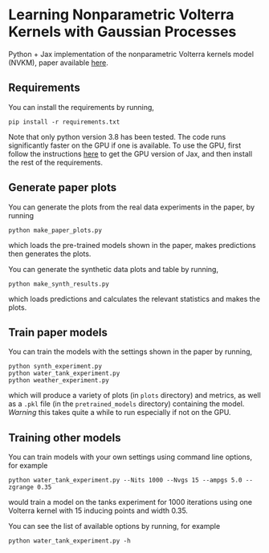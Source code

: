 # Learning Nonparametric Volterra Kernels with Gaussian Processes

Python + Jax implementation of the nonparametric Volterra kernels model (NVKM), paper available [here](https://arxiv.org/pdf/2106.05582.pdf).


Requirements
------------
You can install the requirements by running,

```
pip install -r requirements.txt
```

Note that only python version 3.8 has been tested. The code runs significantly faster on the GPU if one is available. To use the GPU, first follow the instructions [here](https://github.com/google/jax#installation) to get the GPU version of Jax, and then install the rest of the requirements. 

Generate paper plots
--------------------

You can generate the plots from the real data experiments in the paper, by running

```
python make_paper_plots.py
```

which loads the pre-trained models shown in the paper, makes predictions then generates the plots. 

You can generate the synthetic data plots and table by running,
```
python make_synth_results.py
```
which loads predictions and calculates the relevant statistics and makes the plots.

Train paper models
------------------

You can train the models with the settings shown in the paper by running,

```
python synth_experiment.py
python water_tank_experiment.py
python weather_experiment.py
```

which will produce a variety of plots (in `plots` directory) and metrics, as well as a `.pkl` file (in the `pretrained_models` directory) containing the model. *Warning* this takes quite a while to run especially if not on the GPU. 

Training other models
---------------------
You can train models with your own settings using command line options, for example
```
python water_tank_experiment.py --Nits 1000 --Nvgs 15 --ampgs 5.0 --zgrange 0.35
```
would train a model on the tanks experiment for 1000 iterations using one Volterra kernel with 15 inducing points and width 0.35. 

You can see the list of available options by running, for example
```
python water_tank_experiment.py -h
```

